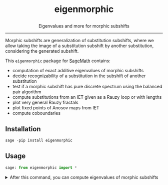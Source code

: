 <h1><p align="center">eigenmorphic</p></h1>

<p align="center">Eigenvalues and more for morphic subshifts</p>
<hr>

Morphic subshifts are generalization of substitution subshifts,
where we allow taking the image of a substitution subshift by another substitution,
considering the generated subshift.

This ``eigenmorphic`` package for [SageMath](https://www.sagemath.org) contains:

* computation of exact additive eigenvalues of morphic subshifts
* decide recognizability of a substitution in the subshift of another substitution
* test if a morphic subshift has pure discrete spectrum using the balanced pair algorithm
* compute substitutions from an IET given as a Rauzy loop or with lengths
* plot very general Rauzy fractals
* plot fixed points of Anosov maps from IET
* compute coboundaries

## Installation

```python
sage -pip install eigenmorphic
```

## Usage

```python
sage: from eigenmorphic import *
```

<details>
<summary> After this command, you can compute eigenvalues of morphic subshifts</summary>

```python
sage: s = WordMorphism('a->ab,b->ac,c->a')
sage: morphic_eigenvalues(s)
Z*{1, b, b^2}
where b is root of x^3 - x^2 - x - 1
```
```python
sage: t = WordMorphism('a->0,b->1,c->1')
sage: morphic_eigenvalues(s, t)
Z*{1, b, b^2}
where b is root of x^3 - x^2 - x - 1

# regular paperfolding
sage: t = WordMorphism('a->00,b->01,c->10,d->11')
sage: s = WordMorphism('a->ca,b->cb,c->da,d->db')
sage: t(s.fixed_points()[0])
word: 1101100111001001110110001100100111011001...
sage: morphic_eigenvalues(s,t)
1/8Z[1/2]
```

<details>
<summary> There are tools to compute coboundaries</summary>

```python
sage: s = WordMorphism('a->c,b->de,c->bde,d->b,e->deab')
sage: coboundary_basis(s)
[ 0  1  0 -1  0]
[ 0  0  0  1 -1]
```

<details>
<summary> You can also test if the Z-action of a morphic subshift has pure discrete spectrum, using an improvement of the balanced pair algorithm</summary>

```python
sage: s = WordMorphism("a->ab,b->ac,c->a")
sage: has_pure_discrete_spectrum(s)
True
sage: t = WordMorphism('a->ab,b->a,c->a')
sage: has_pure_discrete_spectrum(s, t, verb=1)
The condition ensuring that there is enough eigenvalues is satisfied.
execute balanced_pair_algorithm with w = a...
execute balanced_pair_algorithm with w = ab...
execute balanced_pair_algorithm with w = aba...
execute balanced_pair_algorithm with w = abac...
balanced pair algorithm terminated conclusively with w = a

True
```

<details>
<summary> There are also tools to find Rauzy loop in the graph of graphs, and plot fixed points of the corresponding Anosov</summary>

```python
sage: b = AA(2*cos(pi/7))
sage: v = [4*b^2 - 2*b - 9, -7*b^2 + 6*b + 12, 5*b^2 - 4*b - 9, -b + 2, -3*b^2 + b + 8, b^2 - 3]
sage: per = "643215"
sage: rauzy_loop_substitution(per, v, gets2=1)
(WordMorphism: 1->1416, 2->14232416, 3->142332416, 4->142416, 5->156, 6->15616,
 WordMorphism: 1->12345664321, 2->23432, 3->323, 4->4321234, 5->56, 6->6432156)
sage: plot_surface_with_fixed_pts(per, v)
```

<details>
<summary> There are also tools to plot very general Rauzy fractals, from any finite word and projection</summary>

```python
sage: u = s.periodic_points()[0][0]
sage: V = usual_projection(s.incidence_matrix())
sage: rauzy_fractal_plot(u[:100000], V)
```

<details>
<summary> You can also decide recognizability</summary>

```python
sage: s = WordMorphism("a->ab,b->ac,c->a")
sage: t = WordMorphism('a->ab,b->a,c->a')
sage: is_recognizable(t, s)
True
```

